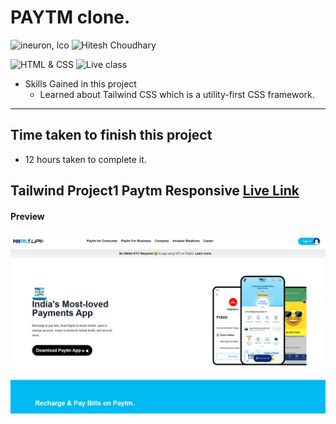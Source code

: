 # PAYTM clone.

![ineuron, lco](https://img.shields.io/badge/iNeuron-LCO-brightgreen)
![Hitesh Choudhary](https://img.shields.io/badge/Hitesh--Choudhary-Full--stack--JS--bootcamp-red)

![HTML & CSS](https://img.shields.io/badge/HTML-CSS-brightgreen)
![Live class](https://img.shields.io/badge/WEB--Dev-paytmClone)


- Skills Gained in this project
  - Learned about Tailwind CSS which is a utility-first CSS framework.
---

## Time taken to finish this project

- 12 hours taken to complete it.
## Tailwind Project1 Paytm Responsive [Live Link](https://pytmm.netlify.app/)
#### Preview

![Desktop](./Preview.JPG)
